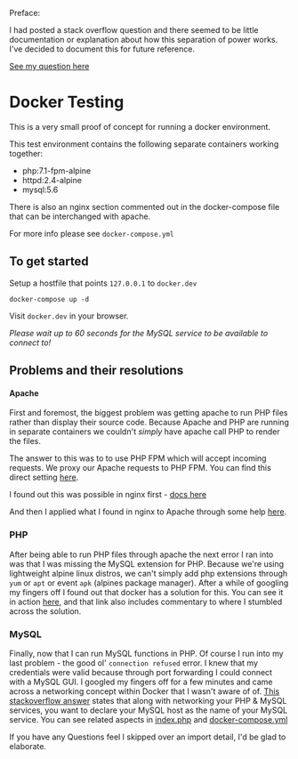 Preface:

I had posted a stack overflow question and there seemed to be little documentation or explanation about how this separation of power works. I've decided to document this for future reference.

[See my question here](https://stackoverflow.com/questions/46997791/containerizing-apache-mysql-and-php-with-docker)

# Docker Testing

This is a very small proof of concept for running a docker environment.

This test environment contains the following separate containers working together:
- php:7.1-fpm-alpine
- httpd:2.4-alpine
- mysql:5.6

There is also an nginx section commented out in the docker-compose file that can be interchanged with apache.

For more info please see `docker-compose.yml`

## To get started

Setup a hostfile that points `127.0.0.1` to `docker.dev`

    docker-compose up -d
    
Visit `docker.dev` in your browser.

_Please wait up to 60 seconds for the MySQL service to be available to connect to!_

## Problems and their resolutions

#### Apache
First and foremost, the biggest problem was getting apache to run PHP files rather than display their source code. Because Apache and PHP are running in separate containers we couldn't _simply_ have apache call PHP to render the files.

The answer to this was to to use PHP FPM which will accept incoming requests. We proxy our Apache requests to PHP FPM. You can find this direct setting [here](https://github.com/dambrogia/docker-testing/blob/master/.setup/apache/docker.apache.conf#L19).

I found out this was possible in nginx first - [docs here](http://geekyplatypus.com/dockerise-your-php-application-with-nginx-and-php7-fpm/)

And then I applied what I found in nginx to Apache through some help [here](https://stackoverflow.com/questions/41306112/why-cant-apache-communicate-with-php-fpm-in-separate-containers-using-docker-fo).

### PHP
After being able to run PHP files through apache the next error I ran into was that I was missing the MySQL extension for PHP. Because we're using lightweight alpine linux distros, we can't simply add php extensions through `yum` or `apt` or event `apk` (alpines package manager). After a while of googling my fingers off I found out that docker has a solution for this. You can see it in action [here](https://github.com/dambrogia/docker-testing/blob/master/.setup/php/Dockerfile#L7), and that link also includes commentary to where I stumbled across the solution.

### MySQL
Finally, now that I can run MySQL functions in PHP. Of course I run into my last problem - the good ol' `connection refused` error. I knew that my credentials were valid because through port forwarding I could connect with a MySQL GUI. I googled my fingers off for a few minutes and came across a networking concept within Docker that I wasn't aware of of. [This stackoverflow answer](https://stackoverflow.com/questions/37363705/connect-to-mysql-database-from-docker-container#37380350) states that along with networking your PHP & MySQL services, you want to declare your MySQL host as the name of your MySQL service. You can see related aspects in [index.php](https://github.com/dambrogia/docker-testing/blob/master/public_html/index.php#L10) and [docker-compose.yml](https://github.com/dambrogia/docker-testing/blob/master/docker-compose.yml#L24)

If you have any Questions feel I skipped over an import detail, I'd be glad to elaborate.
